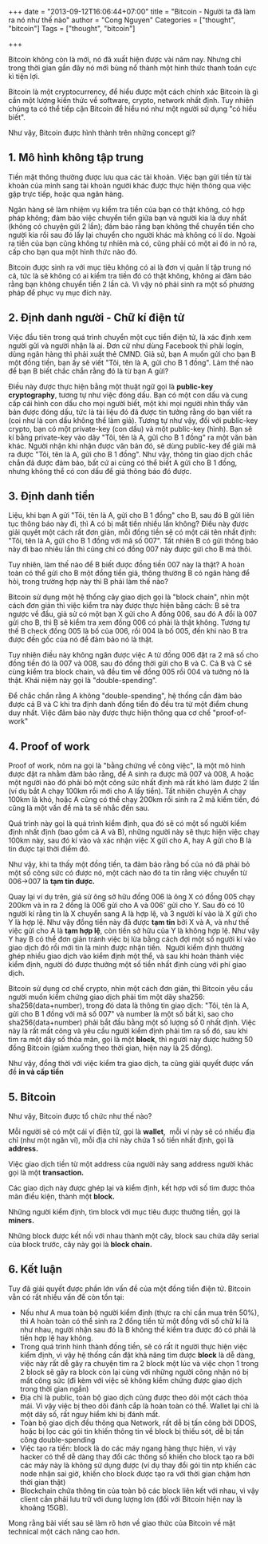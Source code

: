 +++
date = "2013-09-12T16:06:44+07:00"
title = "Bitcoin - Người ta đã làm ra nó như thế nào"
author = "Cong Nguyen"
Categories = ["thought", "bitcoin"]
Tags = ["thought", "bitcoin"]

+++

Bitcoin không còn là mới, nó đã xuất hiện được vài năm nay. Nhưng chỉ trong thời gian gần đây nó mới bùng nổ thành một hình thức thanh toán cực kì tiện lợi.

Bitcoin là một cryptocurrency, để hiểu được một cách chính xác Bitcoin là gì cần một lượng kiến thức về software, crypto, network nhất định. Tuy nhiên chúng ta có thể tiếp cận Bitcoin để hiểu nó như một người sử dụng "có hiểu biết".

Như vậy, Bitcoin được hình thành trên những concept gì?

## 1. Mô hình không tập trung

Tiền mặt thông thường được lưu qua các tài khoản. Việc bạn gửi tiền từ tài khoản của mình sang tài khoản người khác được thực hiện thông qua việc gặp trực tiếp, hoặc qua ngân hàng.

Ngân hàng sẽ làm nhiệm vụ kiểm tra tiền của bạn có thật không, có hợp pháp không; đảm bảo việc chuyển tiền giữa bạn và người kia là duy nhất (không có chuyện gửi 2 lần); đảm bảo rằng bạn không thể chuyển tiền cho người kia rồi sau đó lấy lại chuyển cho người khác mà không có lí do. Ngoài ra tiền của bạn cũng không tự nhiên mà có, cũng phải có một ai đó in nó ra, cấp cho bạn qua một hình thức nào đó.

Bitcoin được sinh ra với mục tiêu không có ai là đơn vị quản lí tập trung nó cả, tức là sẽ không có ai kiểm tra tiền đó có thật không, không ai đảm bảo rằng bạn không chuyển tiền 2 lần cả. Vì vậy nó phải sinh ra một số phương pháp để phục vụ mục đích này.

## 2. Định danh người - Chữ kí điện tử

Việc đầu tiên trong quá trình chuyển một cục tiền điện tử, là xác định xem người gửi và người nhận là ai. Đơn cử như dùng Facebook thì phải login, dùng ngân hàng thì phải xuất thẻ CMND. Giả sử, bạn A muốn gửi cho bạn B một đồng tiền, bạn ấy sẽ viết "Tôi, tên là A, gửi cho B 1 đồng". Làm thế nào để bạn B biết chắc chắn rằng đó là từ bạn A gửi?

Điều này được thực hiện bằng một thuật ngữ gọi là **public-key cryptography**, tương tự như việc đóng dấu. Bạn có một con dấu và cung cấp cái hình con dấu cho mọi người biết, một khi mọi người nhìn thấy văn bản được đóng dấu, tức là tài liệu đó đã được tin tưởng rằng do bạn viết ra (coi như là con dấu không thể làm giả). Tương tự như vậy, đối với public-key crypto, bạn có một private-key (con dấu) và một public-key (hình). Bạn sẽ kí bằng private-key vào dãy "Tôi, tên là A, gửi cho B 1 đồng" ra một văn bản khác. Người nhận khi nhận được văn bản đó, sẽ dùng public-key để giải mã ra được "Tôi, tên là A, gửi cho B 1 đồng". Như vậy, thông tin giao dịch chắc chắn đã được đảm bảo, bất cứ ai cũng có thể biết A gửi cho B 1 đồng, nhưng không thể có con dấu để giả thông báo đó được.

## 3. Định danh tiền

Liệu, khi bạn A gửi "Tôi, tên là A, gửi cho B 1 đồng" cho B, sau đó B gửi liên tục thông báo này đi, thì A có bị mất tiền nhiều lần không? Điều này được giải quyết một cách rất đơn giản, mỗi đồng tiền sẽ có một cái tên nhất định: "Tôi, tên là A, gửi cho B 1 đồng với mã số 007". Tất nhiên B có gửi thông báo này đi bao nhiêu lần thì cũng chỉ có đồng 007 này được gửi cho B mà thôi.

Tuy nhiên, làm thế nào để B biết được đồng tiền 007 này là thật? A hoàn toàn có thể gửi cho B một đồng tiền giả, thông thường B có ngân hàng để hỏi, trong trường hợp này thì B phải làm thế nào?

Bitcoin sử dụng một hệ thống cây giao dịch gọi là "block chain", nhìn một cách đơn giản thì việc kiểm tra này được thực hiện bằng cách: B sẽ tra ngược về đầu, giả sử có một bạn X gửi cho A đồng 006, sau đó A đổi là 007 gửi cho B, thì B sẽ kiểm tra xem đồng 006 có phải là thật không. Tương tự thế B check đồng 005 là bố của 006, rồi 004 là bố 005, đến khi nào B tra được đến gốc của nó để đảm bảo nó là thật.

Tuy nhiên điều này không ngăn được việc A từ đồng 006 đặt ra 2 mã số cho đồng tiền đó là 007 và 008, sau đó đồng thời gửi cho B và C. Cả B và C sẽ cùng kiểm tra block chain, và đều tìm về đồng 005 rồi 004 và tưởng nó là thật. Khái niệm này gọi là "double-spending".

Để chắc chắn rằng A không "double-spending", hệ thống cần đảm bảo được cả B và C khi tra định danh đồng tiền đó đều tra từ một điểm chung duy nhất. Việc đảm bảo này được thực hiện thông qua cơ chế "proof-of-work"

## 4. Proof of work

Proof of work, nôm na gọi là "bằng chứng về công việc", là một mô hình được đặt ra nhằm đảm bảo rằng, để A sinh ra được mã 007 và 008, A hoặc một người nào đó phải bỏ một công sức nhất định mà rất khó làm được 2 lần (ví dụ bắt A chạy 100km rồi mới cho A lấy tiền). Tất nhiên chuyện A chạy 100km là khó, hoặc A cũng có thể chạy 200km rồi sinh ra 2 mã kiếm tiền, đó cũng là một vấn đề mà ta sẽ nhắc đến sau.

Quá trình này gọi là quá trình kiểm định, qua đó sẽ có một số người kiểm định nhất định (bao gồm cả A và B), những người này sẽ thực hiện việc chạy 100km này, sau đó kí vào và xác nhận việc X gửi cho A, hay A gửi cho B là tin được tại thời điểm đó.

Như vậy, khi ta thấy một đồng tiền, ta đảm bảo rằng bố của nó đã phải bỏ một số công sức có được nó, một cách nào đó ta tin rằng việc chuyển từ 006-&gt;007 là **tạm tin được.**

Quay lại ví dụ trên, giả sử ông sở hữu đồng 006 là ông X có đồng 005 chạy 200km và in ra 2 đồng là 006 gửi cho A và 006' gửi cho Y. Sau đó có 10 người kí rằng tin là X chuyển sang A là hợp lệ, và 3 người kí vào là X gửi cho Y là hợp lệ. Như vậy đồng tiền này đã được **tạm tin**&nbsp;bởi X và A, và như thế việc gửi cho A là **tạm hợp lệ**, còn tiền sở hữu của Y là không hợp lệ. Như vậy Y hay B có thể đơn giản tránh việc bị lừa bằng cách đợi một số người kí vào giao dịch đó rồi mới tin là mình được nhận tiền. &nbsp;Người kiểm định thường ghép nhiều giao dịch vào kiểm định một thể, và sau khi hoàn thành việc kiểm định, người đó được thưởng một số tiền nhất định cùng với phí giao dịch.

Bitcoin sử dụng cơ chế crypto, nhìn một cách đơn giản, thì Bitcoin yêu cầu người muốn kiểm chứng giao dịch phải tìm một dãy sha256: sha256(data+number), trong đó data là thông tin giao dịch: "Tôi, tên là A, gửi cho B 1 đồng với mã số 007" và number là một số bất kì, sao cho sha256(data+number) phải bắt đầu bằng một số lượng số 0 nhất định. Việc này là rất mất công và yêu cầu người kiểm định phải tìm ra số đó, sau khi tìm ra một dãy số thỏa mãn, gọi là một **block**, thì người này được hưởng 50 đồng Bitcoin (giảm xuống theo thời gian, hiện nay là 25 đồng).

Như vậy, đồng thời với việc kiểm tra giao dịch, ta cũng giải quyết được vấn đề **in và cấp tiền**

## 5. Bitcoin

Như vậy, Bitcoin được tổ chức như thế nào?

Mỗi người sẽ có một cái ví điện tử, gọi là **wallet**, &nbsp;mỗi ví này sẽ có nhiều địa chỉ (như một ngăn ví), mỗi địa chỉ này chứa 1 số tiền nhất định, gọi là **address.**

Việc giao dịch tiền từ một address của người này sang address người khác gọi là một **transaction.**

Các giao dịch này được ghép lại và kiểm định, kết hợp với số tìm được thỏa mãn điều kiện, thành một **block.**

Những người kiểm định, tìm block với mục tiêu được thưởng tiền, gọi là **miners.**

Những block được kết nối với nhau thành một cây, block sau chứa dãy serial của block trước, cây này gọi là **block chain.**

## 6. Kết luận

Tuy đã giải quyết được phần lớn vấn đề của một đồng tiền điện tử. Bitcoin vẫn có rất nhiều vấn đề còn tồn tại:

*   Nếu như A mua toàn bộ người kiểm định (thực ra chỉ cần mua trên 50%), thì A hoàn toàn có thể sinh ra 2 đồng tiền từ một đồng với số chữ kí là như nhau, người nhận sau đó là B không thể kiểm tra được đó có phải là tiền hợp lệ hay không.
*   Trong quá trình hình thành đồng tiền, sẽ có rất ít người thực hiện việc kiểm định, vì vậy hệ thống cần đặt khả năng tìm được **block** là dễ dàng, việc này rất dễ gây ra chuyện tìm ra 2 block một lúc và việc chọn 1 trong 2 block sẽ gây ra block còn lại cùng với những người công nhận nó bị mất công sức (đi kèm với việc sẽ không kiểm chứng được giao dịch trong thời gian ngắn)
*   Địa chì là public, toàn bộ giao dịch cũng được theo dõi một cách thỏa mái. Vì vậy việc bị theo dõi đánh cắp là hoàn toàn có thể. Wallet lại chỉ là một dãy số, rất nguy hiểm khi bị đánh mất.
*   Toàn bộ giao dịch đều thông qua Network, rất dễ bị tấn công bởi DDOS, hoặc bị lọc các gói tin khiến thông tin về block bị thiếu sót, dễ bị tấn công double-spending
*   Việc tạo ra tiền: block là do các máy ngang hàng thực hiện, vì vậy hacker có thể dễ dàng thay đổi các thông số khiến cho block tạo ra bởi các máy này là không sử dụng được (ví dụ thay đổi gói tin ntp khiến các node nhận sai giờ, khiến cho block được tạo ra với thời gian chậm hơn thời gian thật)
*   Blockchain chứa thông tin của toàn bộ các block liên kết với nhau, vì vậy client cần phải lưu trữ với dung lượng lơn (đối với Bitcoin hiện nay là khoảng 15GB).

Mong rằng bài viết sau sẽ làm rõ hơn về giao thức của Bitcoin về mặt technical một cách nâng cao hơn.

